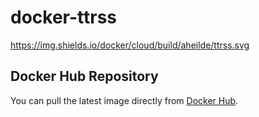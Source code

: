 # docker-ttrss

https://img.shields.io/docker/cloud/build/aheilde/ttrss.svg

## Docker Hub Repository 

You can pull the latest image directly from [Docker Hub](https://cloud.docker.com/repository/docker/aheilde/ttrss).

